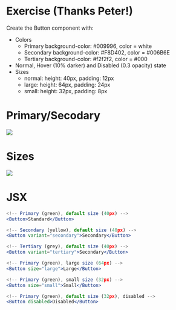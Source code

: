 # Exercise (Thanks Peter!)

Create the Button component with:

- Colors
  - Primary background-color: #009996, color = white
  - Secondary background-color: #F8D402, color = #006B6E
  - Tertiary background-color: #f2f2f2, color = #000
- Normal, Hover (10% darker) and Disabled (0.3 opacity) state
- Sizes
  - normal: height: 40px, padding: 12px
  - large: height: 64px, padding: 24px
  - small: height: 32px, padding: 8px

# Primary/Secodary

<img src="./images/styling-button1.png" />

# Sizes

<img src="./images/styling-button-sizes.png" />

# JSX

```jsx
<!-- Primary (green), default size (40px) -->
<Button>Standard</Button>

<!-- Secondary (yellow), default size (40px) -->
<Button variant="secondary">Secondary</Button>

<!-- Tertiary (grey), default size (40px) -->
<Button variant="tertiary">Secondary</Button>

<!-- Primary (green), large size (64px) -->
<Button size="large">Large</Button>

<!-- Primary (green), small size (32px) -->
<Button size="small">Small</Button>

<!-- Primary (green), default size (32px), disabled -->
<Button disabled>Disabled</Button>
```
